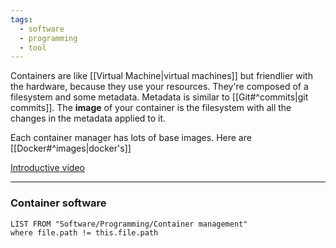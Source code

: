 ```yaml
---
tags:
  - software
  - programming
  - tool
---
```

Containers are like [[Virtual Machine|virtual machines]] but friendlier with the hardware, because they use your resources.
They're composed of a filesystem and some metadata.
Metadata is similar to [[Git#^commits|git commits]].
The **image** of your container is the filesystem with all the changes in the metadata applied to it.

Each container manager has lots of base images. Here are [[Docker#^images|docker's]]

[Introductive video](https://www.youtube.com/watch?v=J0NuOlA2xDc&ab_channel=Coderized)

---

### Container software

```dataview
LIST FROM "Software/Programming/Container management"
where file.path != this.file.path
```